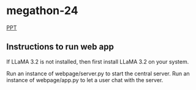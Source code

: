 # megathon-24


[PPT](https://iiitaphyd-my.sharepoint.com/:p:/g/personal/vijay_s_research_iiit_ac_in/EXlqzk7qznZKtbOmsuIxx6QBarSMyNPQPaRdCs14CR_2UA?e=ZDfYt0)

## Instructions to run web app

If LLaMA 3.2 is not installed, then first install LLaMA 3.2 on your system.

Run an instance of webpage/server.py to start the central server. Run an instance of webpage/app.py to let a user chat with the server.